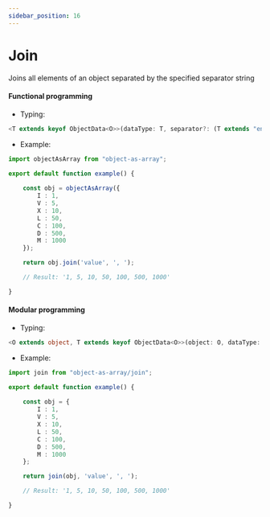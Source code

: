 ```yaml
---
sidebar_position: 16
---
```


# Join

Joins all elements of an object separated by the specified separator string

<h4>Functional programming</h4>

 - Typing:

```ts
<T extends keyof ObjectData<O>>(dataType: T, separator?: (T extends "entries" ? string | [string, string] : string) | undefined) => string
```

 - Example:

```ts
import objectAsArray from "object-as-array";

export default function example() {
    
    const obj = objectAsArray({
        I : 1,
        V : 5,
        X : 10,
        L : 50,
        C : 100,
        D : 500,
        M : 1000
    });

    return obj.join('value', ', ');

    // Result: '1, 5, 10, 50, 100, 500, 1000'

}
```

<h4>Modular programming</h4>

 - Typing:

```ts
<O extends object, T extends keyof ObjectData<O>>(object: O, dataType: T, separator?: (T extends "entries" ? string | [string, string] : string) | undefined) => string
```

 - Example:

```ts
import join from "object-as-array/join";

export default function example() {
    
    const obj = {
        I : 1,
        V : 5,
        X : 10,
        L : 50,
        C : 100,
        D : 500,
        M : 1000
    };

    return join(obj, 'value', ', ');

    // Result: '1, 5, 10, 50, 100, 500, 1000'

}
```
